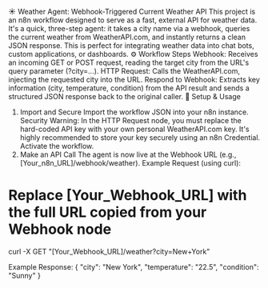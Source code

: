 ☀️ Weather Agent: Webhook-Triggered Current Weather API
This project is an n8n workflow designed to serve as a fast, external API for weather data.
It's a quick, three-step agent: it takes a city name via a webhook, queries the current weather from WeatherAPI.com, and instantly returns a clean JSON response. This is perfect for integrating weather data into chat bots, custom applications, or dashboards.
⚙️ Workflow Steps
Webhook: Receives an incoming GET or POST request, reading the target city from the URL's query parameter (?city=...).
HTTP Request: Calls the WeatherAPI.com, injecting the requested city into the URL.
Respond to Webhook: Extracts key information (city, temperature, condition) from the API result and sends a structured JSON response back to the original caller.
🚀 Setup & Usage
1. Import and Secure
Import the workflow JSON into your n8n instance.
Security Warning: In the HTTP Request node, you must replace the hard-coded API key with your own personal WeatherAPI.com key. It's highly recommended to store your key securely using an n8n Credential.
Activate the workflow.
2. Make an API Call
The agent is now live at the Webhook URL (e.g., [Your_n8n_URL]/webhook/weather).
Example Request (using curl):
# Replace [Your_Webhook_URL] with the full URL copied from your Webhook node
curl -X GET "[Your_Webhook_URL]/weather?city=New+York"


Example Response:
{
  "city": "New York",
  "temperature": "22.5",
  "condition": "Sunny"
}


